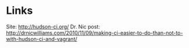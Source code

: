 # Links

Site: http://hudson-ci.org/
Dr. Nic post: http://drnicwilliams.com/2010/11/09/making-ci-easier-to-do-than-not-to-with-hudson-ci-and-vagrant/
